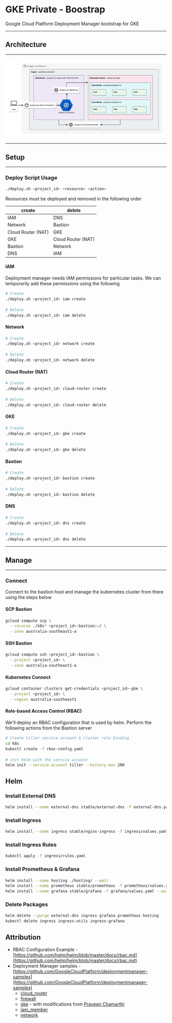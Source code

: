 # GKE Private - Boostrap

Google Cloud Platform Deployment Manager bootstrap for GKE

---

## Architecture

---

![Architecture Diagram](img/architecture.png)

---

## Setup

---

### Deploy Script Usage

```bash
./deploy.sh <project_id> <resource> <action>
```

Resources must be deployed and removed in the following order

| create             | delete              |
|--------------------|---------------------|
| IAM                | DNS                 |
| Network            | Bastion             |
| Cloud Router (NAT) | GKE                 |
| GKE                | Cloud Router (NAT)  |
| Bastion            | Network             |
| DNS                | IAM

#### IAM

Deployment manager needs IAM permissions for particular tasks. We can temporarily add these permissions using the following

```bash
# Create
./deploy.sh <project_id> iam create

# Delete
./deploy.sh <project_id> iam delete
```

#### Network

```bash
# Create
./deploy.sh <project_id> network create

# Delete
./deploy.sh <project_id> network delete
```

#### Cloud Router (NAT)

```bash
# Create
./deploy.sh <project_id> cloud-router create

# Delete
./deploy.sh <project_id> cloud-router delete
```

#### GKE

```bash
# Create
./deploy.sh <project_id> gke create

# Delete
./deploy.sh <project_id> gke delete
```

#### Bastion

```bash
# Create
./deploy.sh <project_id> bastion create

# Delete
./deploy.sh <project_id> bastion delete
```

#### DNS

```bash
# Create
./deploy.sh <project_id> dns create

# Delete
./deploy.sh <project_id> dns delete
```

---

## Manage

---

### Connect

Connect to the bastion host and manage the kubernetes cluster from there using the steps below

#### SCP Bastion

```bash
gcloud compute scp \
  --recurse ./k8s* <project_id>-bastion:~/ \
  --zone australia-southeast1-a
```

#### SSH Bastion

```bash
gcloud compute ssh <project_id>-bastion \
  --project <project_id> \
  --zone australia-southeast1-a
```

#### Kubernetes Connect

```bash
gcloud container clusters get-credentials <project_id>-gke \
  --project <project_id> \
  --region australia-southeast1
```

#### Role-based Access Control (RBAC)

We'll deploy an RBAC configuration that is used by helm. Perform the following actions from the Bastion server

```bash
# Create tiller service account & cluster role binding
cd k8s
kubectl create -f rbac-config.yaml

# init helm with the service account
helm init --service-account tiller --history-max 200
```

## Helm

### Install External DNS

```bash
helm install --name external-dns stable/external-dns -f external-dns.yaml --wait
```

### Install Ingress

```bash
helm install --name ingress stable/nginx-ingress -f ingress/values.yaml --wait
```

### Install Ingress Rules

```bash
kubectl apply -f ingress/rules.yaml
```

### Install Prometheus & Grafana

```bash
helm install --name hosting ./hosting/ --wait
helm install --name prometheus stable/prometheus -f prometheus/values.yaml --wait
helm install --name grafana stable/grafana -f grafana/values.yaml --wait
```

### Delete Packages

```bash
helm delete --purge external-dns ingress grafana prometheus hosting
kubectl delete ingress ingress-utils ingress-grafana
```

## Attribution

- RBAC Configuration Example - [https://github.com/helm/helm/blob/master/docs/rbac.md](https://github.com/helm/helm/blob/master/docs/rbac.md)
- Deployment Manager samples - [https://github.com/GoogleCloudPlatform/deploymentmanager-samples](https://github.com/GoogleCloudPlatform/deploymentmanager-samples)
  - [cloud_router](https://github.com/GoogleCloudPlatform/deploymentmanager-samples/tree/master/community/cloud-foundation/templates/cloud_router)
  - [firewall](https://github.com/GoogleCloudPlatform/deploymentmanager-samples/tree/master/community/cloud-foundation/templates/firewall)
  - [gke](https://github.com/GoogleCloudPlatform/deploymentmanager-samples/tree/master/community/cloud-foundation/templates/gke) - with modifications from [Praveen Chamarthi](https://github.com/GoogleCloudPlatform/deploymentmanager-samples/pull/326)
  - [iam_member](https://github.com/GoogleCloudPlatform/deploymentmanager-samples/tree/master/community/cloud-foundation/templates/iam_member)
  - [network](https://github.com/GoogleCloudPlatform/deploymentmanager-samples/tree/master/community/cloud-foundation/templates/network)
